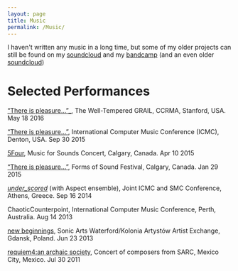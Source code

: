 ```yaml
---
layout: page
title: Music
permalink: /Music/
---
```

I haven't written any music in a long time, but some of my older projects can still be found on my [soundcloud](https://soundcloud.com/ps_music) and my [bandcamp](https://perezslime.bandcamp.com/) (and an even older [soundcloud](https://soundcloud.com/chubbylittlefatman))


# Selected Performances
[“There is pleasure...”_](https://soundcloud.com/ps_music/there-is-pleasure), The Well-Tempered GRAIL, CCRMA, Stanford, USA. May 18 2016

[“There is pleasure...”](https://soundcloud.com/ps_music/there-is-pleasure), International Computer Music Conference (ICMC), Denton, USA. Sep 30 2015 

[5Four](https://soundcloud.com/ps_music/5four_demo_090415), Music for Sounds Concert, Calgary, Canada. Apr 10 2015 

[“There is pleasure...”](https://soundcloud.com/ps_music/there-is-pleasure), Forms of Sound Festival, Calgary, Canada. Jan 29 2015 

[_under_scored_](https://soundcloud.com/ps_music/under_scored-aspect_demo) (with Aspect ensemble), Joint ICMC and SMC Conference, Athens, Greece. Sep 16 2014 

ChaoticCounterpoint, International Computer Music Conference, Perth, Australia. Aug 14 2013 

[new beginnings](https://soundcloud.com/ps_music/newbeginnings), Sonic Arts Waterford/Kolonia Artystów Artist Exchange, Gdansk, Poland. Jun 23 2013 

[requiem4:an archaic society](https://soundcloud.com/chubbylittlefatman/requiem4-an-archaic-society), Concert of composers from SARC, Mexico City, Mexico. Jul 30 2011 
